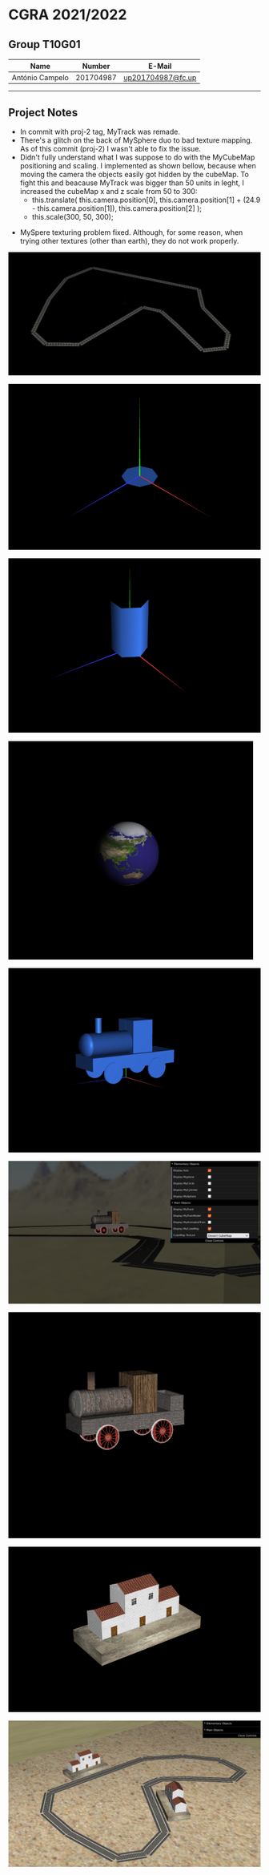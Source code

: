# CGRA 2021/2022

## Group T10G01
| Name             | Number    | E-Mail             |
| ---------------- | --------- | ------------------ |
| António Campelo  | 201704987 | up201704987@fc.up |

----

## Project Notes


- In commit with proj-2 tag, MyTrack was remade.
- There's a glitch on the back of MySphere duo to bad texture mapping. As of this commit (proj-2) I wasn't able to fix the issue.
- Didn't fully understand what I was suppose to do with the MyCubeMap positioning and scaling. I implemented as shown bellow, because when moving the camera the objects easily got hidden by the cubeMap. To fight this and beacause MyTrack was bigger than 50 units in leght, I increased the cubeMap x and z scale from 50 to 300:
	- this.translate( this.camera.position[0], this.camera.position[1] + (24.9 - this.camera.position[1]), this.camera.position[2] );
	- this.scale(300, 50, 300);
* MySpere texturing problem fixed. Although, for some reason, when trying other textures (other than earth), they do not work properly.


![MyTrack](screenshots/cgra-t10g01-proj-1.png)

![MyCircle](screenshots/cgra-t10g01-proj-2.png)

![MyCylinder](screenshots/cgra-t10g01-proj-3.png)

![MySphere](screenshots/cgra-t10g01-proj-4.png)

![MyTrainModel](screenshots/cgra-t10g01-proj-5.png)

![MyCubeMap](screenshots/cgra-t10g01-proj-6.png)

![MyTrainModel-updated](screenshots/cgra-t10g01-proj-9.png)

![MyStationModel](screenshots/cgra-t10g01-proj-10.png)

![MyTerrain](screenshots/cgra-t10g01-proj-11.png)